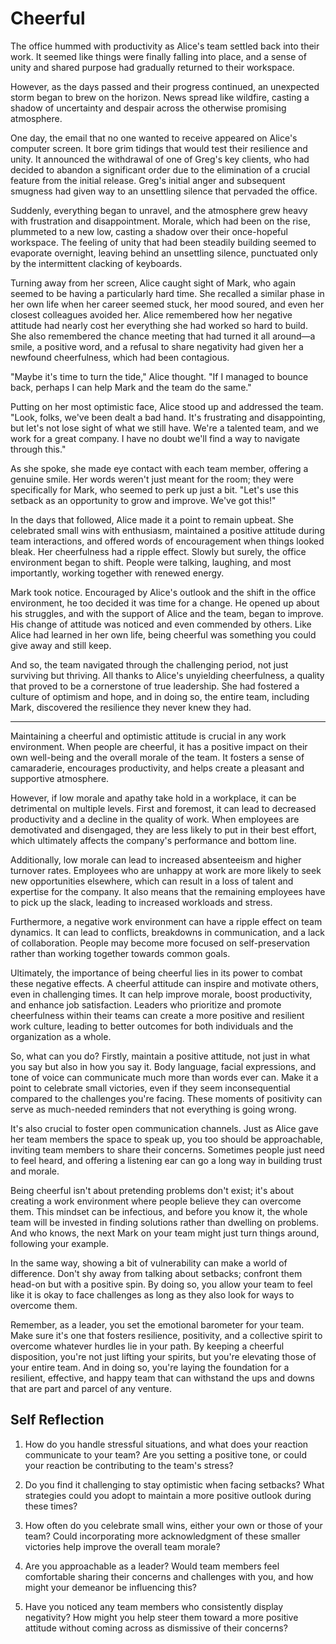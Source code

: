 # Cheerful

The office hummed with productivity as Alice's team settled back into their work. It seemed like things were finally falling into place, and a sense of unity and shared purpose had gradually returned to their workspace.

However, as the days passed and their progress continued, an unexpected storm began to brew on the horizon. News spread like wildfire, casting a shadow of uncertainty and despair across the otherwise promising atmosphere.

One day, the email that no one wanted to receive appeared on Alice's computer screen. It bore grim tidings that would test their resilience and unity. It announced the withdrawal of one of Greg's key clients, who had decided to abandon a significant order due to the elimination of a crucial feature from the initial release. Greg's initial anger and subsequent smugness had given way to an unsettling silence that pervaded the office.

Suddenly, everything began to unravel, and the atmosphere grew heavy with frustration and disappointment. Morale, which had been on the rise, plummeted to a new low, casting a shadow over their once-hopeful workspace. The feeling of unity that had been steadily building seemed to evaporate overnight, leaving behind an unsettling silence, punctuated only by the intermittent clacking of keyboards.

Turning away from her screen, Alice caught sight of Mark, who again seemed to be having a particularly hard time. She recalled a similar phase in her own life when her career seemed stuck, her mood soured, and even her closest colleagues avoided her. Alice remembered how her negative attitude had nearly cost her everything she had worked so hard to build. She also remembered the chance meeting that had turned it all around—a smile, a positive word, and a refusal to share negativity had given her a newfound cheerfulness, which had been contagious.

"Maybe it's time to turn the tide," Alice thought. "If I managed to bounce back, perhaps I can help Mark and the team do the same."

Putting on her most optimistic face, Alice stood up and addressed the team. "Look, folks, we've been dealt a bad hand. It's frustrating and disappointing, but let's not lose sight of what we still have. We're a talented team, and we work for a great company. I have no doubt we'll find a way to navigate through this."

As she spoke, she made eye contact with each team member, offering a genuine smile. Her words weren't just meant for the room; they were specifically for Mark, who seemed to perk up just a bit. "Let's use this setback as an opportunity to grow and improve. We've got this!"

In the days that followed, Alice made it a point to remain upbeat. She celebrated small wins with enthusiasm, maintained a positive attitude during team interactions, and offered words of encouragement when things looked bleak. Her cheerfulness had a ripple effect. Slowly but surely, the office environment began to shift. People were talking, laughing, and most importantly, working together with renewed energy.

Mark took notice. Encouraged by Alice's outlook and the shift in the office environment, he too decided it was time for a change. He opened up about his struggles, and with the support of Alice and the team, began to improve. His change of attitude was noticed and even commended by others. Like Alice had learned in her own life, being cheerful was something you could give away and still keep.

And so, the team navigated through the challenging period, not just surviving but thriving. All thanks to Alice's unyielding cheerfulness, a quality that proved to be a cornerstone of true leadership. She had fostered a culture of optimism and hope, and in doing so, the entire team, including Mark, discovered the resilience they never knew they had.

---

Maintaining a cheerful and optimistic attitude is crucial in any work environment. When people are cheerful, it has a positive impact on their own well-being and the overall morale of the team. It fosters a sense of camaraderie, encourages productivity, and helps create a pleasant and supportive atmosphere.

However, if low morale and apathy take hold in a workplace, it can be detrimental on multiple levels. First and foremost, it can lead to decreased productivity and a decline in the quality of work. When employees are demotivated and disengaged, they are less likely to put in their best effort, which ultimately affects the company's performance and bottom line.

Additionally, low morale can lead to increased absenteeism and higher turnover rates. Employees who are unhappy at work are more likely to seek new opportunities elsewhere, which can result in a loss of talent and expertise for the company. It also means that the remaining employees have to pick up the slack, leading to increased workloads and stress.

Furthermore, a negative work environment can have a ripple effect on team dynamics. It can lead to conflicts, breakdowns in communication, and a lack of collaboration. People may become more focused on self-preservation rather than working together towards common goals.

Ultimately, the importance of being cheerful lies in its power to combat these negative effects. A cheerful attitude can inspire and motivate others, even in challenging times. It can help improve morale, boost productivity, and enhance job satisfaction. Leaders who prioritize and promote cheerfulness within their teams can create a more positive and resilient work culture, leading to better outcomes for both individuals and the organization as a whole.

So, what can you do? Firstly, maintain a positive attitude, not just in what you say but also in how you say it. Body language, facial expressions, and tone of voice can communicate much more than words ever can. Make it a point to celebrate small victories, even if they seem inconsequential compared to the challenges you're facing. These moments of positivity can serve as much-needed reminders that not everything is going wrong.

It's also crucial to foster open communication channels. Just as Alice gave her team members the space to speak up, you too should be approachable, inviting team members to share their concerns. Sometimes people just need to feel heard, and offering a listening ear can go a long way in building trust and morale.

Being cheerful isn't about pretending problems don't exist; it's about creating a work environment where people believe they can overcome them. This mindset can be infectious, and before you know it, the whole team will be invested in finding solutions rather than dwelling on problems. And who knows, the next Mark on your team might just turn things around, following your example.

In the same way, showing a bit of vulnerability can make a world of difference. Don't shy away from talking about setbacks; confront them head-on but with a positive spin. By doing so, you allow your team to feel like it is okay to face challenges as long as they also look for ways to overcome them.

Remember, as a leader, you set the emotional barometer for your team. Make sure it's one that fosters resilience, positivity, and a collective spirit to overcome whatever hurdles lie in your path. By keeping a cheerful disposition, you're not just lifting your spirits, but you're elevating those of your entire team. And in doing so, you're laying the foundation for a resilient, effective, and happy team that can withstand the ups and downs that are part and parcel of any venture.

## Self Reflection

1. How do you handle stressful situations, and what does your reaction communicate to your team? Are you setting a positive tone, or could your reaction be contributing to the team's stress?

2. Do you find it challenging to stay optimistic when facing setbacks? What strategies could you adopt to maintain a more positive outlook during these times?

3. How often do you celebrate small wins, either your own or those of your team? Could incorporating more acknowledgment of these smaller victories help improve the overall team morale?

4. Are you approachable as a leader? Would team members feel comfortable sharing their concerns and challenges with you, and how might your demeanor be influencing this?

5. Have you noticed any team members who consistently display negativity? How might you help steer them toward a more positive attitude without coming across as dismissive of their concerns?
